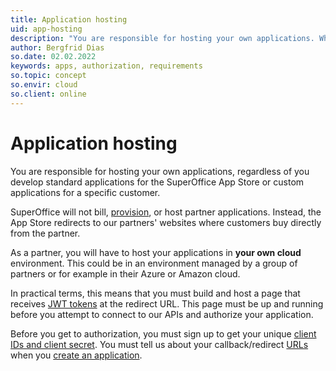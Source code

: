 ```yaml
---
title: Application hosting
uid: app-hosting
description: "You are responsible for hosting your own applications. What to do before you try to authorize."
author: Bergfrid Dias
so.date: 02.02.2022
keywords: apps, authorization, requirements
so.topic: concept
so.envir: cloud
so.client: online
---
```


# Application hosting

You are responsible for hosting your own applications, regardless of you develop standard applications for the SuperOffice App Store or custom applications for a specific customer.

SuperOffice will not bill, [provision][1], or host partner applications. Instead, the App Store redirects to our partners' websites where customers buy directly from the partner.

As a partner, you will have to host your applications in **your own cloud** environment. This could be in an environment managed by a group of partners or for example in their Azure or Amazon cloud.

In practical terms, this means that you must build and host a page that receives [JWT tokens][3] at the redirect URL. This page must be up and running before you attempt to connect to our APIs and authorize your application.

Before you get to authorization, you must sign up to get your unique [client IDs and client secret][4]. You must tell us about your callback/redirect [URLs][5] when you [create an application][6].

<!-- Referenced links -->
[1]: ../provisioning/index.md
[4]: ../getting-started/index.md#terminology
[6]: ../create-app/wizard/index.md
[5]: ../create-app/config/redirects/index.md

[3]: ../../api/authentication/online/validate-security-tokens.md
